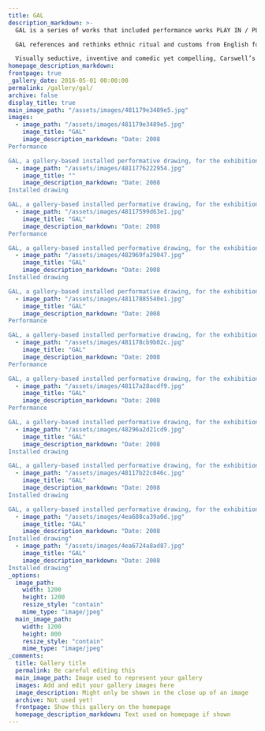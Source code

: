 ```yaml
---
title: GAL
description_markdown: >-
  GAL is a series of works that included performance works PLAY IN / PLAYOUT, in the gallery and in rural parts of Oxfordshire and includes a durational performative drawing for the exhibition GIFT, with The Ideas Exchange, at the OVADA Gallery Oxford 5th April - 24th May 2008.

  GAL references and rethinks ethnic ritual and customs from English folklore that are connected to fertility. Drawing imagery from erotic medieval sculptures found in Oxfordshire as well as medieval literature the artist makes visual and gestural links both to selected locations in the region and contrasts contemporary with bawdy historic versions of the libidinous female.

  Visually seductive, inventive and comedic yet compelling, Carswell’s work reflects the enquiry and vibrancy of the dialogue between artists in The Ideas Exchange.
homepage_description_markdown: 
frontpage: true
_gallery_date: 2016-05-01 00:00:00
permalink: /gallery/gal/
archive: false
display_title: true
main_image_path: "/assets/images/481179e3489e5.jpg"
images:
  - image_path: "/assets/images/481179e3489e5.jpg"
    image_title: "GAL"
    image_description_markdown: "Date: 2008
Performance

GAL, a gallery-based installed performative drawing, for the exhibition GIFT with The Ideas Exchange at the OVADA gallery Oxford April 4 - May 24 2008"
  - image_path: "/assets/images/4811776222954.jpg"
    image_title: ""
    image_description_markdown: "Date: 2008
Installed drawing

GAL, a gallery-based installed performative drawing, for the exhibition GIFT with The Ideas Exchange at the OVADA gallery Oxford April 4 - May 24 2008"
  - image_path: "/assets/images/48117599d63e1.jpg"
    image_title: "GAL"
    image_description_markdown: "Date: 2008
Performance

GAL, a gallery-based installed performative drawing, for the exhibition GIFT with The Ideas Exchange at the OVADA gallery Oxford April 4 - May 24 2008"
  - image_path: "/assets/images/482969fa29047.jpg"
    image_title: "GAL"
    image_description_markdown: "Date: 2008
Installed drawing

GAL, a gallery-based installed performative drawing, for the exhibition GIFT with The Ideas Exchange at the OVADA gallery Oxford April 4 - May 24 2008"
  - image_path: "/assets/images/48117885540e1.jpg"
    image_title: "GAL"
    image_description_markdown: "Date: 2008
Performance

GAL, a gallery-based installed performative drawing, for the exhibition GIFT with The Ideas Exchange at the OVADA gallery Oxford April 4 - May 24 2008"
  - image_path: "/assets/images/481178cb9b02c.jpg"
    image_title: "GAL"
    image_description_markdown: "Date: 2008
Performance

GAL, a gallery-based installed performative drawing, for the exhibition GIFT with The Ideas Exchange at the OVADA gallery Oxford April 4 - May 24 2008"
  - image_path: "/assets/images/48117a28acdf9.jpg"
    image_title: "GAL"
    image_description_markdown: "Date: 2008
Performance

GAL, a gallery-based installed performative drawing, for the exhibition GIFT with The Ideas Exchange at the OVADA gallery Oxford April 4 - May 24 2008"
  - image_path: "/assets/images/48296a2d21cd9.jpg"
    image_title: "GAL"
    image_description_markdown: "Date: 2008
Installed drawing

GAL, a gallery-based installed performative drawing, for the exhibition GIFT with The Ideas Exchange at the OVADA gallery Oxford April 4 - May 24 2008"
  - image_path: "/assets/images/48117b22c846c.jpg"
    image_title: "GAL"
    image_description_markdown: "Date: 2008
Installed drawing

GAL, a gallery-based installed performative drawing, for the exhibition GIFT with The Ideas Exchange at the OVADA gallery Oxford April 4 - May 24 2008"
  - image_path: "/assets/images/4ea688ca39a0d.jpg"
    image_title: "GAL"
    image_description_markdown: "Date: 2008
Installed drawing"
  - image_path: "/assets/images/4ea6724a8ad87.jpg"
    image_title: "GAL"
    image_description_markdown: "Date: 2008
Installed drawing"
_options:
  image_path:
    width: 1200
    height: 1200
    resize_style: "contain"
    mime_type: "image/jpeg"
  main_image_path:
    width: 1200
    height: 800
    resize_style: "contain"
    mime_type: "image/jpeg"
_comments:
  title: Gallery title
  permalink: Be careful editing this
  main_image_path: Image used to represent your gallery
  images: Add and edit your gallery images here
  image_description: Might only be shown in the close up of an image
  archive: Not used yet!
  frontpage: Show this gallery on the homepage
  homepage_description_markdown: Text used on homepage if shown
---
```

